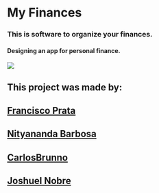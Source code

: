 # My Finances
### This is software to organize your finances.
#### Designing an app for personal finance.
![](https://rockcontent.com/br/wp-content/uploads/sites/2/2021/08/Capa-para-conteudos-de-Financas-Pessoas-1-1024x538.png.webp)



## This project was made by:

## [Francisco Prata](https://github.com/fcoprata)
## [Nityananda Barbosa](https://github.com/NityanandaBarbosa)
## [CarlosBrunno](https://github.com/CarlosBrunno)
## [Joshuel Nobre](https://github.com/JoshuelNobre)


